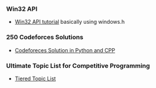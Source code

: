 ### Win32 API 
- [Win32 API tutorial](http://www.winprog.org/tutorial/start.html) basically using windows.h

### 250 Codeforces Solutions
- [Codeforeces Solution in Python and CPP](https://github.com/Sarthak30/Codeforces) 

### Ultimate Topic List for Competitive Programming 
- [Tiered Topic List](https://blog.shahjalalshohag.com/topic-list/)